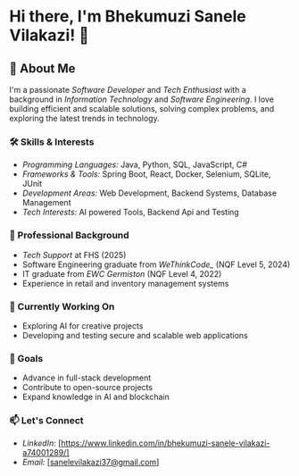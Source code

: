 # Hi there, I'm Bhekumuzi Sanele Vilakazi! 👋  

## 🌟 About Me  
I'm a passionate *Software Developer* and *Tech Enthusiast* with a background in *Information Technology* and *Software Engineering*. I love building efficient and scalable solutions, solving complex problems, and exploring the latest trends in technology.

### 🛠 Skills & Interests  
- *Programming Languages:* Java, Python, SQL, JavaScript, C#  
- *Frameworks & Tools:* Spring Boot, React, Docker, Selenium, SQLite, JUnit  
- *Development Areas:* Web Development, Backend Systems, Database Management  
- *Tech Interests:* AI powered Tools, Backend Api and Testing  

### 💼 Professional Background  
- *Tech Support* at FHS (2025)  
- Software Engineering graduate from *WeThinkCode_* (NQF Level 5, 2024)  
- IT graduate from *EWC Germiston* (NQF Level 4, 2022)  
- Experience in retail and inventory management systems  

### 🌱 Currently Working On    
- Exploring AI for creative projects  
- Developing and testing secure and scalable web applications  

### 🎯 Goals  
- Advance in full-stack development  
- Contribute to open-source projects  
- Expand knowledge in AI and blockchain  

### 📫 Let's Connect    
- *LinkedIn:* [https://www.linkedin.com/in/bhekumuzi-sanele-vilakazi-a74001289/]  
- *Email:* [sanelevilakazi37@gmail.com]
